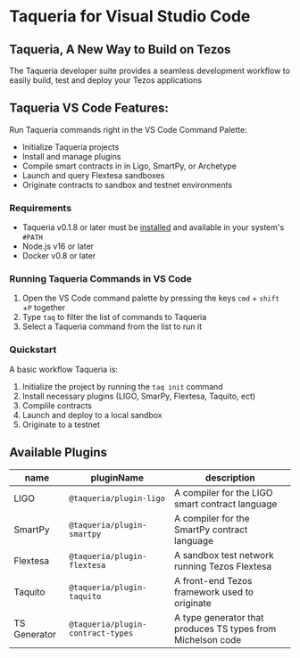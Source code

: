 # Taqueria for Visual Studio Code

## Taqueria, A New Way to Build on Tezos

The Taqueria developer suite provides a seamless development workflow to easily build, test and deploy your Tezos applications

## Taqueria VS Code Features:

Run Taqueria commands right in the VS Code Command Palette:

-   Initialize Taqueria projects
-   Install and manage plugins
-   Compile smart contracts in in Ligo, SmartPy, or Archetype
-   Launch and query Flextesa sandboxes
-   Originate contracts to sandbox and testnet environments

### Requirements

-   Taqueria v0.1.8 or later must be [installed](https://taqueria.io/docs/getting-started/installation/) and available in your system's `#PATH`
-   Node.js v16 or later
-   Docker v0.8 or later

### Running Taqueria Commands in VS Code

1. Open the VS Code command palette by pressing the keys `cmd` + `shift` +`P` together
2. Type `taq` to filter the list of commands to Taqueria
3. Select a Taqueria command from the list to run it

### Quickstart

A basic workflow Taqueria is:

1. Initialize the project by running the `taq init` command
2. Install necessary plugins (LIGO, SmarPy, Flextesa, Taquito, ect)
3. Complile contracts
4. Launch and deploy to a local sandbox
5. Originate to a testnet

## Available Plugins

| name         | pluginName                        | description                                                 |
| ------------ | --------------------------------- | ----------------------------------------------------------- |
| LIGO         | `@taqueria/plugin-ligo`           | A compiler for the LIGO smart contract language             |
| SmartPy      | `@taqueria/plugin-smartpy`        | A compiler for the SmartPy contract language                |
| Flextesa     | `@taqueria/plugin-flextesa`       | A sandbox test network running Tezos Flextesa               |
| Taquito      | `@taqueria/plugin-taquito`        | A front-end Tezos framework used to originate               |
| TS Generator | `@taqueria/plugin-contract-types` | A type generator that produces TS types from Michelson code |
